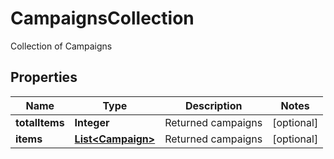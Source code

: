 

# CampaignsCollection

Collection of Campaigns
## Properties

Name | Type | Description | Notes
------------ | ------------- | ------------- | -------------
**totalItems** | **Integer** | Returned campaigns |  [optional]
**items** | [**List&lt;Campaign&gt;**](Campaign.md) | Returned campaigns |  [optional]



